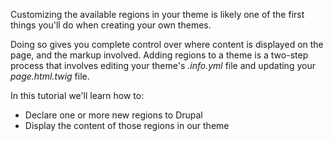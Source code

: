Customizing the available regions in your theme is likely one of the first things you'll do when creating your own themes.

Doing so gives you complete control over where content is displayed on the page, and the markup involved. Adding regions to a theme is a two-step process that involves editing your theme's _.info.yml_ file and updating your _page.html.twig_ file.

In this tutorial we'll learn how to:

* Declare one or more new regions to Drupal
* Display the content of those regions in our theme



